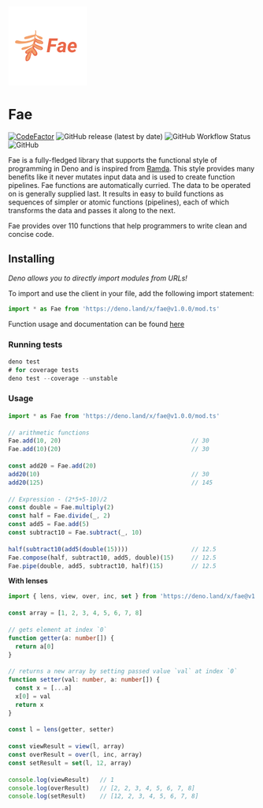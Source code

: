 ![](./assets/logo-160x160-2.png)


# Fae

[![CodeFactor](https://www.codefactor.io/repository/github/jozty/fae/badge)](https://www.codefactor.io/repository/github/jozty/fae)
![GitHub release (latest by date)](https://img.shields.io/github/v/release/jozty/fae)
![GitHub Workflow Status](https://img.shields.io/github/workflow/status/jozty/fae/Tests?label=tests)
![GitHub](https://img.shields.io/github/license/jozty/fae)

Fae is a fully-fledged library that supports the functional style of programming in Deno and is inspired from [Ramda](https://ramdajs.com). This style provides many benefits like it never mutates input data and is used to create function pipelines. Fae functions are automatically curried. The data to be operated on is generally supplied last. It results in easy to build functions as sequences of simpler or atomic functions (pipelines), each of which transforms the data and passes it along to the next.

Fae provides over 110 functions that help programmers to write clean and concise code.

## Installing

_Deno allows you to directly import modules from URLs!_

To import and use the client in your file, add the following import statement:

```typescript
import * as Fae from 'https://deno.land/x/fae@v1.0.0/mod.ts'
```

Function usage and documentation can be found [here](https://fae.jozty.io/)

### Running tests

```typescript
deno test
# for coverage tests
deno test --coverage --unstable
```

### Usage

```typescript
import * as Fae from 'https://deno.land/x/fae@v1.0.0/mod.ts'

// arithmetic functions
Fae.add(10, 20)                                     // 30
Fae.add(10)(20)                                     // 30

const add20 = Fae.add(20)
add20(10)                                           // 30
add20(125)                                          // 145

// Expression - (2*5+5-10)/2
const double = Fae.multiply(2)
const half = Fae.divide(_, 2)
const add5 = Fae.add(5)
const subtract10 = Fae.subtract(_, 10)

half(subtract10(add5(double(15))))                  // 12.5
Fae.compose(half, subtract10, add5, double)(15)     // 12.5
Fae.pipe(double, add5, subtract10, half)(15)        // 12.5
```
**With lenses**
```typescript
import { lens, view, over, inc, set } from 'https://deno.land/x/fae@v1.0.0/mod.ts'

const array = [1, 2, 3, 4, 5, 6, 7, 8]

// gets element at index `0`
function getter(a: number[]) {
  return a[0]
}

// returns a new array by setting passed value `val` at index `0`
function setter(val: number, a: number[]) {
  const x = [...a]
  x[0] = val
  return x
}

const l = lens(getter, setter)

const viewResult = view(l, array)
const overResult = over(l, inc, array)
const setResult = set(l, 12, array)

console.log(viewResult)   // 1
console.log(overResult)   // [2, 2, 3, 4, 5, 6, 7, 8]
console.log(setResult)    // [12, 2, 3, 4, 5, 6, 7, 8]
```
